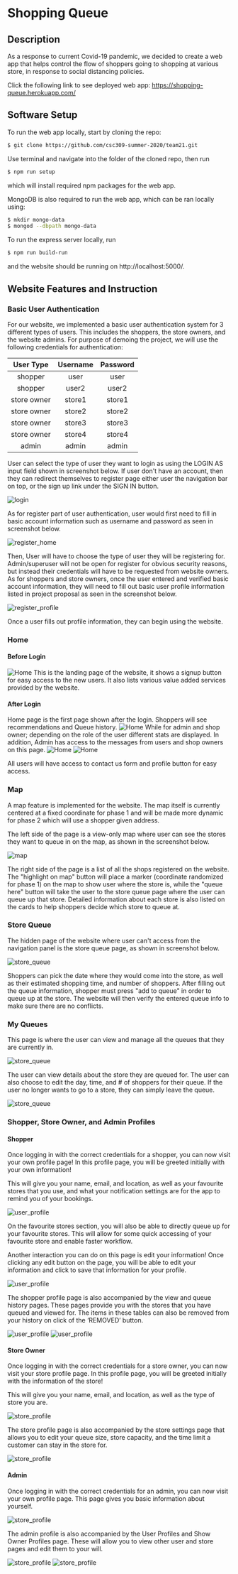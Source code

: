 # Shopping Queue
 
## Description
As a response to current Covid-19 pandemic, we decided to create a web app
that helps control the flow of shoppers going to shopping at various store,
in response to social distancing policies.

Click the following link to see deployed web app: https://shopping-queue.herokuapp.com/ 
 

## Software Setup
 
To run the web app locally, start by cloning the repo:
```bash
$ git clone https://github.com/csc309-summer-2020/team21.git
```
Use terminal and navigate into the folder of the cloned repo, then run
```bash
$ npm run setup
```
which will install required npm packages for the web app.

MongoDB is also required to run the web app, which can be ran locally using:
```bash
$ mkdir mongo-data
$ mongod --dbpath mongo-data
```
 
To run the express server locally, run
```bash
$ npm run build-run
```
and the website should be running on http://localhost:5000/.


## Website Features and Instruction
 
### Basic User Authentication
 
For our website, we implemented a basic user authentication system for 3 different types of users.
This includes the shoppers, the store owners, and the website admins.
For purpose of demoing the project, we will use the following credentials for authentication:
 
| User Type   | Username | Password |
|:-----------:|:--------:|:--------:|
| shopper     | user     | user     |
| shopper     | user2    | user2    |
| store owner | store1   | store1   |
| store owner | store2   | store2   |
| store owner | store3   | store3   |
| store owner | store4   | store4   |
| admin       | admin    | admin    |
 
User can select the type of user they want to login as using the LOGIN AS input field shown in screenshot below.
If user don't have an account, then they can redirect themselves to register page either user the navigation bar on top,
or the sign up link under the SIGN IN button.
 
![login](/assets/login_screenshot.PNG)
 
As for register part of user authentication, user would first need to fill in basic account information
such as username and password as seen in screenshot below.
 
![register_home](/assets/register_screenshot.PNG)
 
Then, User will have to choose the type of user they will be registering for.
Admin/superuser will not be open for register for obvious security reasons,
but instead their credentials will have to be requested from website owners.
As for shoppers and store owners, once the user entered and verified basic account information,
they will need to fill out basic user profile information listed in project proposal
as seen in the screenshot below.
 
![register_profile](/assets/register_profile_screenshot.PNG)
 
Once a user fills out profile information, they can begin using the website.
 

### Home
 
#### Before Login
![Home](/assets/home_before_screenshot.PNG)
This is the landing page of the website, it shows a signup button for easy access to the new users. It also lists various value added services provided by the website.
 
#### After Login
Home page is the first page shown after the login.
Shoppers will see recommendations and Queue history.
![Home](/assets/home_shopper_screenshot.PNG)
While for admin and shop owner; depending on the role of the user different stats are displayed.
In addition, Admin has access to the messages from users and shop owners on this page.
![Home](/assets/home_admin_screenshot.PNG)
![Home](/assets/home_owner_screenshot.PNG)
 
All users will have access to contact us form and profile button for easy access.


### Map
 
A map feature is implemented for the website. The map itself is currently
centered at a fixed coordinate for phase 1 and will be made more dynamic for phase 2 which will use a shopper given address.
 
The left side of the page is a view-only map where user can see the stores
they want to queue in on the map, as shown in the screenshot below. 
 
![map](/assets/map_screenshot.PNG)
 
The right side of the page is a list of all the shops registered on the website.
The "highlight on map" button will place a marker (coordinate randomized 
for phase 1) on the map to show user where the store is, while the "queue here"
button will take the user to the store queue page where the user can queue up that store.
Detailed information about each store is also listed on the cards to help
shoppers decide which store to queue at.
 
 
### Store Queue
 
The hidden page of the website where user can't access from the navigation panel is the store
queue page, as shown in screenshot below.
 
![store_queue](/assets/store_queue_screenshot.PNG)
 
Shoppers can pick the date where they would come into the store, as well
as their estimated shopping time, and number of shoppers. After filling 
out the queue information, shopper must press "add to queue" in order to 
queue up at the store. The website will then verify the entered queue info
to make sure there are no conflicts.


### My Queues
 
This page is where the user can view and manage all the queues that they 
are currently in.
 
![store_queue](/assets/my_queues_screenshot.PNG)
 
The user can view details about the store they are queued for. The user 
can also choose to edit the day, time, and # of shoppers for their queue. 
If the user no longer wants to go to a store, they can simply leave the queue.

![store_queue](/assets/my_queues_detail_screenshot.PNG)

 
### Shopper, Store Owner, and Admin Profiles
 
#### Shopper
Once logging in with the correct credentials for a shopper, you can now 
visit your own profile page! In this profile page, you will be greeted 
initially with your own information!
 
This will give you your name, email, and location, as well as your 
favourite stores that you use, and what your notification settings 
are for the app to remind you of your bookings.
 
![user_profile](/assets/user_profile_screenshot.PNG)
 
On the favourite stores section, you will also be able to directly queue 
up for your favourite stores. This will allow for some quick accessing 
of your favourite store and enable faster workflow.
 
Another interaction you can do on this page is edit your information! 
Once clicking any edit button on the page, you will be able to edit 
your information and click to save that information for your profile. 
 
![user_profile](/assets/user_profile_editing_screenshot.PNG)
 
The shopper profile page is also accompanied by the view and queue 
history pages. These pages provide you with the stores that you have 
queued and viewed for. The items in these tables can also be removed 
from your history on click of the ‘REMOVED’ button.
 
![user_profile](/assets/user_profile_search_history_screenshot.PNG)
![user_profile](/assets/user_profile_queue_history_screenshot.PNG)
 
#### Store Owner
 
Once logging in with the correct credentials for a store owner, you 
can now visit your store profile page. In this profile page, you will 
be greeted initially with the information of the store!
 
This will give you your name, email, and location, as well as the type 
of store you are.
 
![store_profile](/assets/store_profile_screenshot.PNG)
 
The store profile page is also accompanied by the store settings page 
that allows you to edit your queue size, store capacity, and the time 
limit a customer can stay in the store for.
 
![store_profile](/assets/store_settings_screenshot.PNG)

#### Admin
 
Once logging in with the correct credentials for an admin, you can now 
visit your own profile page. This page gives you basic information about 
yourself.
 
![store_profile](/assets/admin_profile_screenshot.PNG)
 
The admin profile is also accompanied by the User Profiles and Show Owner 
Profiles page. These will allow you to view other user and store pages 
and edit them to your will.
 
![store_profile](/assets/admin_user_profile_screenshot.PNG)
![store_profile](/assets/admin_store_profile_screenshot.PNG)
